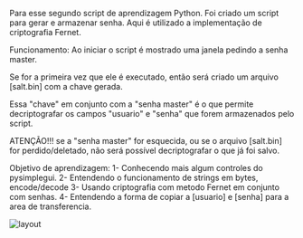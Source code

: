 Para esse segundo script de aprendizagem Python.
Foi criado um script para gerar e armazenar senha.
Aqui é utilizado a implementação de criptografia Fernet.

Funcionamento:
Ao iniciar o script é mostrado uma janela pedindo a senha master.

Se for a primeira vez que ele é executado, então será criado um
arquivo [salt.bin] com a chave gerada.

Essa "chave" em conjunto com a "senha master" é o que permite decriptografar
os campos "usuario" e "senha" que forem armazenados pelo script.

ATENÇÃO!!! se a "senha master" for esquecida, ou se o arquivo [salt.bin]
for perdido/deletado, não será possível decriptografar o que já foi salvo.

Objetivo de aprendizagem:
1- Conhecendo mais algum controles do pysimplegui.
2- Entendendo o funcionamento de strings em bytes, encode/decode
3- Usando criptografia com metodo Fernet em conjunto com senhas.
4- Entendendo a forma de copiar a [usuario] e [senha] para a area de transferencia.

![layout](https://user-images.githubusercontent.com/114777198/193620792-5157da06-50fd-49da-82ad-2ac2f88a2a66.png)
